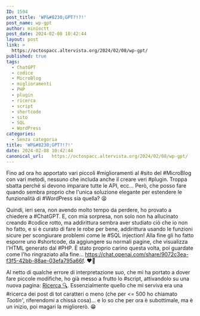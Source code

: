 ```yaml
---
ID: 1594
post_title: 'WP&#8230;GPT?!?!'
post_name: wp-gpt
author: minioctt
post_date: 2024-02-08 10:42:44
layout: post
link: >
  https://octospacc.altervista.org/2024/02/08/wp-gpt/
published: true
tags:
  - ChatGPT
  - codice
  - MicroBlog
  - miglioramenti
  - PHP
  - plugin
  - ricerca
  - script
  - shortcode
  - sito
  - SQL
  - WordPress
categories:
  - Senza categoria
title: 'WP&#8230;GPT?!?!'
date: 2024-02-08 10:42:44
canonical_url:   https://octospacc.altervista.org/2024/02/08/wp-gpt/
---
```

<!-- wp:paragraph -->
<p>Fino ad ora ho apportato vari piccoli #miglioramenti al #sito del #MicroBlog con vari metodi, nessuno che includa anche il creare veri #plugin. Troppa sbatta perché si devono imparare tutte le API, ecc... Però, che posso fare quando sembra proprio che l'unica soluzione elegante per estendere le funzionalità di #WordPress sia quella? 😫</p>
<!-- /wp:paragraph -->

<!-- wp:paragraph -->
<p>Quindi, ieri sera, non avendo molto tempo da perdere, ho provato a chiedere a #ChatGPT. E, con mia sorpresa, non solo non ha allucinato creando #codice rotto, ma addirittura sembra aver studiato ciò che io non ho fatto, e si è curato di fare le robe per bene, addirittura usando le funzioni sicure per scongiurare problemi come le #SQL injection! Alla fine gli ho fatto esporre uno #shortcode, da aggiungere su normali pagine, che visualizza l'HTML generato dal #PHP. È stato proprio carino questa volta, poi guardate come l'ho ringraziato alla fine... <a href="https://chat.openai.com/share/9072c3ea-f3f5-42bb-88ae-03efa795a66f">https://chat.openai.com/share/9072c3ea-f3f5-42bb-88ae-03efa795a66f</a>. ❤️‍🔥</p>
<!-- /wp:paragraph -->

<!-- wp:paragraph -->
<p>Al netto di qualche errore di interpretazione suo, che mi ha portato a dover fare piccole modifiche, ho già messo a frutto lo #script, attivandolo su una nuova pagina: <a href="https://octospacc.altervista.org/ricerca-%f0%9f%94%8d%ef%b8%8f/">Ricerca 🔍️</a>. Essenzialmente quello che mi serviva era una #ricerca dei post di tot caratteri o meno (che per &lt;= 500 ho chiamato <em>Tootin'</em>, riferendomi a chissà cosa)... e lo so che per ora è subottimale, ma è un inizio, poi magari la migliorerò. 😁</p>
<!-- /wp:paragraph -->